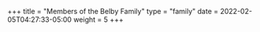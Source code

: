 +++
title = "Members of the Belby Family"
type = "family"
date = 2022-02-05T04:27:33-05:00
weight = 5
+++

